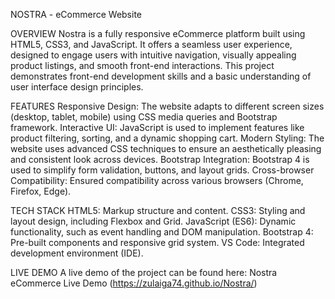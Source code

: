 NOSTRA - eCommerce Website

OVERVIEW
Nostra is a fully responsive eCommerce platform built using HTML5, CSS3, and JavaScript. It offers a seamless user experience, designed to engage users with intuitive navigation, visually appealing product listings, and smooth front-end interactions. This project demonstrates front-end development skills and a basic understanding of user interface design principles.

FEATURES
Responsive Design: The website adapts to different screen sizes (desktop, tablet, mobile) using CSS media queries and Bootstrap framework.
Interactive UI: JavaScript is used to implement features like product filtering, sorting, and a dynamic shopping cart.
Modern Styling: The website uses advanced CSS techniques to ensure an aesthetically pleasing and consistent look across devices.
Bootstrap Integration: Bootstrap 4 is used to simplify form validation, buttons, and layout grids.
Cross-browser Compatibility: Ensured compatibility across various browsers (Chrome, Firefox, Edge).

TECH STACK
HTML5: Markup structure and content.
CSS3: Styling and layout design, including Flexbox and Grid.
JavaScript (ES6): Dynamic functionality, such as event handling and DOM manipulation.
Bootstrap 4: Pre-built components and responsive grid system.
VS Code: Integrated development environment (IDE).

LIVE DEMO
A live demo of the project can be found here: Nostra eCommerce Live Demo
(https://zulaiga74.github.io/Nostra/)
